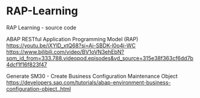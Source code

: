 # RAP-Learning
RAP Learning - source code

ABAP RESTful Application Programming Model (RAP)   
https://youtu.be/iXYlD_xtQ68?si=Ai-SBDK-l0o4i-WC  
https://www.bilibili.com/video/BV1oVN3ehEbN?spm_id_from=333.788.videopod.episodes&vd_source=315e38f363cf6dd7b4dcf1f16f823f47  


Generate SM30 - Create Business Configuration Maintenance Object  
https://developers.sap.com/tutorials/abap-environment-business-configuration-object..html  
